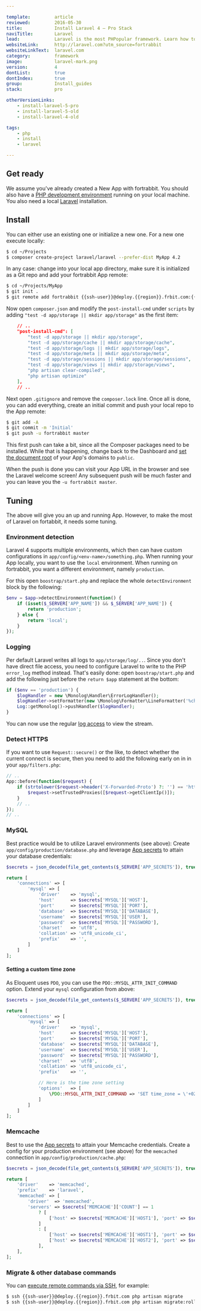 ```yaml
---

template:         article
reviewed:         2016-05-30
title:            Install Laravel 4 — Pro Stack
naviTitle:        Laravel
lead:             Laravel is the most PHPopular framework. Learn how to install and tune Laravel 4 on fortrabbit.
websiteLink:      http://laravel.com?utm_source=fortrabbit
websiteLinkText:  laravel.com
category:         framework
image:            laravel-mark.png
version:          4
dontList:         true
dontIndex:        true
group:            Install_guides
stack:            pro

otherVersionLinks:
    - install-laravel-5-pro
    - install-laravel-5-old
    - install-laravel-4-old

tags:
    - php
    - install
    - laravel

---
```



## Get ready

We assume you've already created a New App with fortrabbit. You should also have a [PHP development environment](/local-development) running on your local machine. You also need a local [Laravel](http://laravel.com/docs/4.2/installation) installation.


## Install

You can either use an existing one or initialize a new one. For a new one execute locally:

```bash
$ cd ~/Projects
$ composer create-project laravel/laravel --prefer-dist MyApp 4.2
```

In any case: change into your local app directory, make sure it is initialized as a Git repo and add your fortrabbit App remote:

```bash
$ cd ~/Projects/MyApp
$ git init .
$ git remote add fortrabbit {{ssh-user}}@deploy.{{region}}.frbit.com:{{app-name}}.git
```

Now open `composer.json` and modify the `post-install-cmd` under `scripts` by adding `"test -d app/storage || mkdir app/storage"` as the first item:

```json
    // ..
    "post-install-cmd": [
        "test -d app/storage || mkdir app/storage",
        "test -d app/storage/cache || mkdir app/storage/cache",
        "test -d app/storage/logs || mkdir app/storage/logs",
        "test -d app/storage/meta || mkdir app/storage/meta",
        "test -d app/storage/sessions || mkdir app/storage/sessions",
        "test -d app/storage/views || mkdir app/storage/views",
        "php artisan clear-compiled",
        "php artisan optimize"
    ],
    // ..
```

Next open `.gitignore` and remove the `composer.lock` line. Once all is done, you can add everything, create an initial commit and push your local repo to the App remote:

```bash
$ git add -A
$ git commit -m 'Initial'
$ git push -u fortrabbit master
```

This first push can take a bit, since all the Composer packages need to be installed. While that is happening, change back to the Dashboard and [set the document root](/domains#toc-set-a-custom-root-path) of your App's domains to `public`.

When the push is done you can visit your App URL in the browser and see the Laravel welcome screen! Any subsequent push will be much faster and you can leave you the `-u fortrabbit master`.

Tuning
------

The above will give you an up and running App. However, to make the most of Laravel on fortabbit, it needs some tuning.

### Environment detection

Laravel 4 supports multiple environments, which then can have custom configurations in `app/config/<env-name>/something.php`. When running your App locally, you want to use the `local` environment. When running on fortrabbit, you want a different environment, namely `production`.

For this open `boostrap/start.php` and replace the whole `detectEnvironment` block by the following:

```php
$env = $app->detectEnvironment(function() {
    if (isset($_SERVER['APP_NAME']) && $_SERVER['APP_NAME']) {
        return 'production';
    } else {
        return 'local';
    }
});
```

### Logging

Per default Laravel writes all logs to `app/storage/log/..`. Since you don't have direct file access, you need to configure Laravel to write to the PHP `error_log` method instead. That's easily done: open `boostrap/start.php` and add the following just before the `return $app` statement at the bottom:

```php
if ($env == 'production') {
    $logHandler = new \Monolog\Handler\ErrorLogHandler();
    $logHandler->setFormatter(new \Monolog\Formatter\LineFormatter('%channel%.%level_name%: %message% %context% %extra%'));
    Log::getMonolog()->pushHandler($logHandler);
}
```

You can now use the regular [log access](logging) to view the stream.


### Detect HTTPS

If you want to use `Request::secure()` or the like, to detect whether the current connect is secure, then you need to add the following early on in in your `app/filters.php`:

```php
// ..
App::before(function($request) {
    if (strtolower($request->header('X-Forwarded-Proto') ?: '') == 'https') {
        $request->setTrustedProxies([$request->getClientIp()]);
    }
    // ..
});
// ..
```

### MySQL

Best practice would be to utilize Laravel environments (see above): Create `app/config/production/database.php` and leverage [App secrets](secrets) to attain your database credentials:

```php
$secrets = json_decode(file_get_contents($_SERVER['APP_SECRETS']), true);

return [
    'connections' => [
        'mysql' => [
            'driver'    => 'mysql',
            'host'      => $secrets['MYSQL']['HOST'],
            'port'      => $secrets['MYSQL']['PORT'],
            'database'  => $secrets['MYSQL']['DATABASE'],
            'username'  => $secrets['MYSQL']['USER'],
            'password'  => $secrets['MYSQL']['PASSWORD'],
            'charset'   => 'utf8',
            'collation' => 'utf8_unicode_ci',
            'prefix'    => '',
        ]
    ]
];
```

#### Setting a custom time zone

As Eloquent uses `PDO`, you can use the `PDO::MYSQL_ATTR_INIT_COMMAND` option. Extend your `mysql` configuration from above:

```php
$secrets = json_decode(file_get_contents($_SERVER['APP_SECRETS']), true);

return [
    'connections' => [
        'mysql' => [
            'driver'    => 'mysql',
            'host'      => $secrets['MYSQL']['HOST'],
            'port'      => $secrets['MYSQL']['PORT'],
            'database'  => $secrets['MYSQL']['DATABASE'],
            'username'  => $secrets['MYSQL']['USER'],
            'password'  => $secrets['MYSQL']['PASSWORD'],
            'charset'   => 'utf8',
            'collation' => 'utf8_unicode_ci',
            'prefix'    => '',

            // Here is the time zone setting
            'options'   => [
                \PDO::MYSQL_ATTR_INIT_COMMAND => 'SET time_zone = \'+02:00\''
            ]
        ]
    ]
];
```




### Memcache

Best to use the [App secrets](app-secrets) to attain your Memcache credentials. Create a config for your production environment (see above) for the `memcached` connection in `app/config/production/cache.php`:

```php
$secrets = json_decode(file_get_contents($_SERVER['APP_SECRETS']), true);

return [
    'driver'    => 'memcached',
    'prefix'    => 'laravel',
    'memcached' => [
        'driver'  => 'memcached',
        'servers' => $secrets['MEMCACHE']['COUNT'] == 1
            ? [
                ['host' => $secrets['MEMCACHE']['HOST1'], 'port' => $secrets['MEMCACHE']['PORT1'], 'weight' => 100],
            ]
            : [
                ['host' => $secrets['MEMCACHE']['HOST1'], 'port' => $secrets['MEMCACHE']['PORT1'], 'weight' => 100],
                ['host' => $secrets['MEMCACHE']['HOST2'], 'port' => $secrets['MEMCACHE']['PORT2'], 'weight' => 100],
            ],
    ],
];
```

### Migrate & other database commands

You can [execute remote commands via SSH](/ssh), for example:

```bash
$ ssh {{ssh-user}}@deploy.{{region}}.frbit.com php artisan migrate
$ ssh {{ssh-user}}@deploy.{{region}}.frbit.com php artisan migrate:rollack
```
